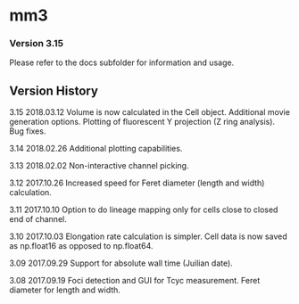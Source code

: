 # mm3
### Version 3.15

Please refer to the docs subfolder for information and usage.

## Version History

3.15 2018.03.12 Volume is now calculated in the Cell object. Additional movie generation options. Plotting of fluorescent Y projection (Z ring analysis). Bug fixes.

3.14 2018.02.26 Additional plotting capabilities.

3.13 2018.02.02 Non-interactive channel picking.

3.12 2017.10.26 Increased speed for Feret diameter (length and width) calculation.

3.11 2017.10.10 Option to do lineage mapping only for cells close to closed end of channel.

3.10 2017.10.03 Elongation rate calculation is simpler. Cell data is now saved as np.float16 as opposed to np.float64.

3.09 2017.09.29 Support for absolute wall time (Juilian date).

3.08 2017.09.19 Foci detection and GUI for Tcyc measurement. Feret diameter for length and width.
